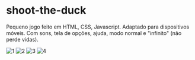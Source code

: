 # shoot-the-duck
Pequeno jogo feito em HTML, CSS, Javascript. Adaptado para dispositivos móveis. Com sons, tela de opções, ajuda, modo normal e "infinito" (não perde vidas).

![1](https://user-images.githubusercontent.com/93228693/156436769-cf27fb06-25d5-4e8a-9bec-a6cedfff4b0b.png) ![2](https://user-images.githubusercontent.com/93228693/156437067-644ab00b-6c13-4be1-b574-ea65f7c7856b.png) ![3](https://user-images.githubusercontent.com/93228693/156437510-89480528-9be2-4fac-84d3-6f8b23c2c163.png) ![4](https://user-images.githubusercontent.com/93228693/156437984-d63765f4-933f-482f-8390-a833fdbaab9e.png)



